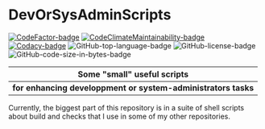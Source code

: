 # DevOrSysAdminScripts

[![CodeFactor-badge]][CodeFactor-package-page]
[![CodeClimateMaintainability-badge]][CodeClimateM13y-package-page]
[![Codacy-badge]][Codacy-package-page]
![GitHub-top-language-badge]
![GitHub-license-badge]
![GitHub-code-size-in-bytes-badge]

|                **Some "small" useful scripts**                |
|:-------------------------------------------------------------:|
| **for enhancing developpment or system-administrators tasks** |

Currently, the biggest part of this repository is in
a suite of shell scripts about build and checks that
I use in some of my other repositories.

[CodeFactor-badge]: https://www.codefactor.io/repository/github/llyaudet/DevOrSysAdminScripts/badge

[CodeFactor-package-page]: https://www.codefactor.io/repository/github/llyaudet/DevOrSysAdminScripts

[CodeClimateMaintainability-badge]: https://api.codeclimate.com/v1/badges/b619ce83a81cc4a55e18/maintainability

[CodeClimateM13y-package-page]: https://codeclimate.com/github/LLyaudet/DevOrSysAdminScripts/maintainability

[Codacy-badge]: https://app.codacy.com/project/badge/Grade/3dd6ef85e8db4460991d1ebc404b68dd

[Codacy-package-page]: https://app.codacy.com/gh/LLyaudet/DevOrSysAdminScripts/dashboard?utm_source=gh&utm_medium=referral&utm_content=&utm_campaign=Badge_grade

[GitHub-top-language-badge]: https://img.shields.io/github/languages/top/llyaudet/DevOrSysAdminScripts

[GitHub-license-badge]: https://img.shields.io/github/license/llyaudet/DevOrSysAdminScripts

[GitHub-code-size-in-bytes-badge]: https://img.shields.io/github/languages/code-size/llyaudet/DevOrSysAdminScripts
